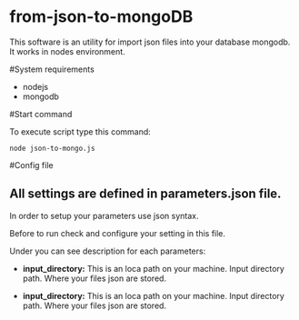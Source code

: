 # from-json-to-mongoDB
This software is an utility for import json files into your database mongodb. It works in nodes environment.

#System requirements
- nodejs
- mongodb

#Start command
<p>To execute script type this command:</p>
<p><CODE>node json-to-mongo.js</CODE> </p>


#Config file
## All settings are defined in parameters.json file. 
<p>In order to setup your parameters use json syntax.</p> 
<p>Before to run check and configure your setting in this file.</p>

Under you can see description for each parameters:

- <b>input_directory:</b> This is an loca path on your machine. Input directory path. Where your files json are stored.

- <b>input_directory:</b> This is an loca path on your machine. Input directory path. Where your files json are stored.



